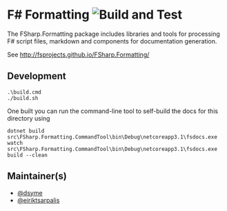 F# Formatting ![Build and Test](https://github.com/fsprojects/FSharp.Formatting/actions/workflows/push-master.yml/badge.svg)
=================================

The FSharp.Formatting package includes libraries and tools for processing F# script files, markdown and components
for documentation generation.

See http://fsprojects.github.io/FSharp.Formatting/


## Development

    .\build.cmd
    ./build.sh


One built you can run the command-line tool to self-build the docs for this directory using 

    dotnet build
    src\FSharp.Formatting.CommandTool\bin\Debug\netcoreapp3.1\fsdocs.exe watch
    src\FSharp.Formatting.CommandTool\bin\Debug\netcoreapp3.1\fsdocs.exe build --clean


## Maintainer(s)

- [@dsyme](https://github.com/dsyme)
- [@eiriktsarpalis](https://github.com/eiriktsarpalis)
